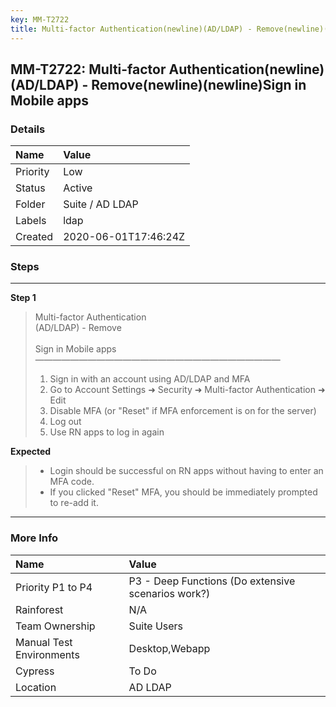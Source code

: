 ```yaml
---
key: MM-T2722
title: Multi-factor Authentication(newline)(AD/LDAP) - Remove(newline)(newline)Sign in Mobile apps
---
```


## MM-T2722: Multi-factor Authentication(newline)(AD/LDAP) - Remove(newline)(newline)Sign in Mobile apps

### Details

| Name     | Value                |
| :------- | :------------------- |
| Priority | Low                  |
| Status   | Active               |
| Folder   | Suite / AD LDAP      |
| Labels   | ldap                 |
| Created  | 2020-06-01T17:46:24Z |

### Steps

<hr/>

**Step 1**

> <article>Multi-factor Authentication<br>(AD/LDAP) - Remove<br><br>Sign in Mobile apps<br>————————————————————————————<ol><li>Sign in with an account using AD/LDAP and MFA</li><li>Go to Account Settings ➜ Security ➜ Multi-factor Authentication ➜ Edit</li><li>Disable MFA (or "Reset" if MFA enforcement is on for the server)</li><li>Log out</li><li>Use RN apps to log in again</li></ol></article>

**Expected**

> <article><ul><li>Login should be successful on RN apps without having to enter an MFA code.</li><li>If you clicked "Reset" MFA, you should be immediately prompted to re-add it.</li></ul></article>

<hr/>

### More Info

| Name                     | Value                                              |
| :----------------------- | :------------------------------------------------- |
| Priority P1 to P4        | P3 - Deep Functions (Do extensive scenarios work?) |
| Rainforest               | N/A                                                |
| Team Ownership           | Suite Users                                        |
| Manual Test Environments | Desktop,Webapp                                     |
| Cypress                  | To Do                                              |
| Location                 | AD LDAP                                            |
